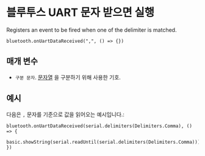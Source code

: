 # 블루투스 UART 문자 받으면 실행

Registers an event to be fired when one of the delimiter is matched.

```sig
bluetooth.onUartDataReceived(",", () => {})
```

## 매개 변수

* `구분 문자`. [문자열](/types/string) 을 구분하기 위해 사용한 기호.

## 예시

다음은 `,` 문자를 기준으로 값을 읽어오는 예시입니다.:

```blocks
bluetooth.onUartDataReceived(serial.delimiters(Delimiters.Comma), () => {
    basic.showString(serial.readUntil(serial.delimiters(Delimiters.Comma)))
})
```